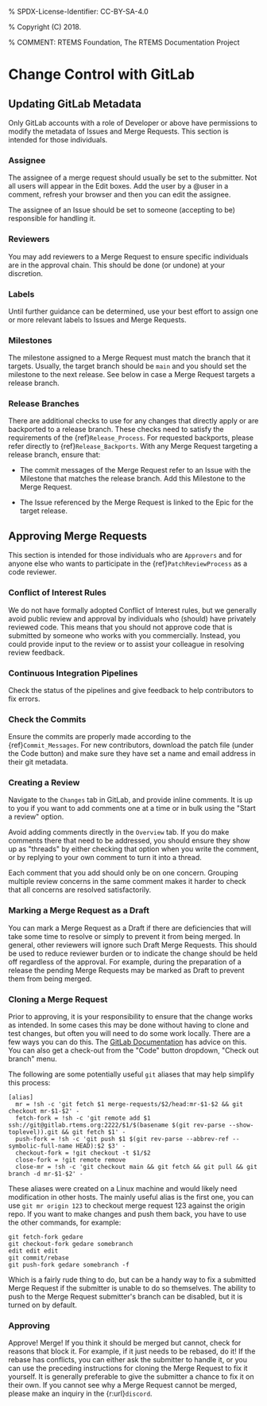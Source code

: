 % SPDX-License-Identifier: CC-BY-SA-4.0

% Copyright (C) 2018.

% COMMENT: RTEMS Foundation, The RTEMS Documentation Project

# Change Control with GitLab

## Updating GitLab Metadata

Only GitLab accounts with a role of Developer or above have permissions to
modify the metadata of Issues and Merge Requests. This section is intended
for those individuals.

### Assignee

The assignee of a merge request should usually be set to the submitter. Not
all users will appear in the Edit boxes. Add the user by a @user in a comment,
refresh your browser and then you can edit the assignee.

The assignee of an Issue should be set to someone (accepting to be) responsible
for handling it.

### Reviewers

You may add reviewers to a Merge Request to ensure specific individuals are in
the approval chain. This should be done (or undone) at your discretion.

### Labels

Until further guidance can be determined, use your best effort to assign one
or more relevant labels to Issues and Merge Requests.

### Milestones

The milestone assigned to a Merge Request must match the branch that it
targets. Usually, the target branch should be `main` and you should set
the milestone to the next release. See below in case a Merge Request targets
a release branch.

### Release Branches

There are additional checks to use for any changes that directly apply or are
backported to a release branch. These checks need to satisfy the requirements
of the {ref}`Release_Process`. For requested backports, please refer directly
to {ref}`Release_Backports`. With any Merge Request targeting a release branch,
ensure that:

- The commit messages of the Merge Request refer to an Issue with the Milestone
  that matches the release branch. Add this Milestone to the Merge Request.

- The Issue referenced by the Merge Request is linked to the Epic for the
  target release.

## Approving Merge Requests

This section is intended for those individuals who are `Approvers` and for
anyone else who wants to participate in the {ref}`PatchReviewProcess` as a code
reviewer.

### Conflict of Interest Rules

We do not have formally adopted Conflict of Interest rules, but we generally
avoid public review and approval by individuals who (should) have privately
reviewed code. This means that you should not approve code that is submitted by
someone who works with you commercially. Instead, you could provide input to
the review or to assist your colleague in resolving review feedback.

### Continuous Integration Pipelines

Check the status of the pipelines and give feedback to help contributors to fix
errors.

### Check the Commits

Ensure the commits are properly made according to the {ref}`Commit_Messages`.
For new contributors, download the patch file (under the Code button) and make
sure they have set a name and email address in their git metadata.

### Creating a Review

Navigate to the `Changes` tab in GitLab, and provide inline comments. It is up
to you if you want to add comments one at a time or in bulk using the "Start a
review" option.

Avoid adding comments directly in the `Overview` tab. If you do make comments
there that need to be addressed, you should ensure they show up as "threads" by
either checking that option when you write the comment, or by replying to your
own comment to turn it into a thread.

Each comment that you add should only be on one concern. Grouping multiple
review concerns in the same comment makes it harder to check that all concerns
are resolved satisfactorily.

### Marking a Merge Request as a Draft

You can mark a Merge Request as a Draft if there are deficiencies that will
take some time to resolve or simply to prevent it from being merged.
In general, other reviewers will ignore such Draft Merge Requests. This should
be used to reduce reviewer burden or to indicate the change should be held off
regardless of the approval. For example, during the preparation of a release
the pending Merge Requests may be marked as Draft to prevent them from being
merged.

### Cloning a Merge Request

Prior to approving, it is your responsibility to ensure that the change works
as intended. In some cases this may be done without having to clone and test
changes, but often you will need to do some work locally. There are a few ways
you can do this. The [GitLab Documentation](https://docs.gitlab.com/user/project/merge_requests/merge_request_troubleshooting/#check-out-merge-requests-locally-through-the-head-ref) has advice on this. You can also get a check-out from the
"Code" button dropdown, "Check out branch" menu.

The following are some potentially useful `git` aliases that may help simplify
this process:

```
[alias]
  mr = !sh -c 'git fetch $1 merge-requests/$2/head:mr-$1-$2 && git checkout mr-$1-$2' -
  fetch-fork = !sh -c 'git remote add $1 ssh://git@gitlab.rtems.org:2222/$1/$(basename $(git rev-parse --show-toplevel)).git && git fetch $1' -
  push-fork = !sh -c 'git push $1 $(git rev-parse --abbrev-ref --symbolic-full-name HEAD):$2 $3' -
  checkout-fork = !git checkout -t $1/$2
  close-fork = !git remote remove
  close-mr = !sh -c 'git checkout main && git fetch && git pull && git branch -d mr-$1-$2' -
```

These aliases were created on a Linux machine and would likely need
modification in other hosts. The mainly useful alias is the first one, you can
use `git mr origin 123` to checkout merge request 123 against the origin repo.
If you want to make changes and push them back, you have to use the other
commands, for example:

```
git fetch-fork gedare
git checkout-fork gedare somebranch
edit edit edit
git commit/rebase
git push-fork gedare somebranch -f
```

Which is a fairly rude thing to do, but can be a handy way to fix a submitted
Merge Request if the submitter is unable to do so themselves. The ability to
push to the Merge Request submitter's branch can be disabled, but it is turned
on by default.

### Approving

Approve! Merge! If you think it should be merged but cannot, check for reasons
that block it. For example, if it just needs to be rebased, do it! If the
rebase has conflicts, you can either ask the submitter to handle it, or you can
use the preceding instructions for cloning the Merge Request to fix it
yourself. It is generally preferable to give the submitter a chance to fix it
on their own. If you cannot see why a Merge Request cannot be merged, please
make an inquiry in the {r:url}`discord`.
